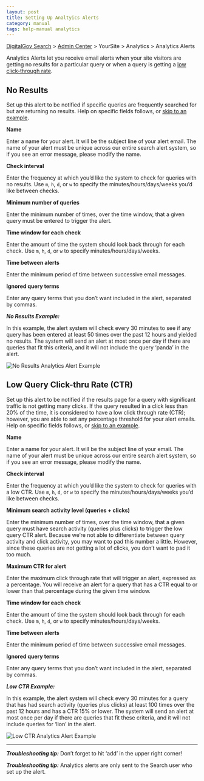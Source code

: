 ```yaml
---
layout: post
title: Setting Up Analtyics Alerts
category: manual
tags: help-manual analytics
---
```


[DigitalGov Search](/index.html) > [Admin Center](https://search.usa.gov/sites/) > YourSite > Analytics > Analytics Alerts

Analytics Alerts let you receive email alerts when your site visitors are getting no results for a particular query or when a query is getting a [low click-through rate](#Low-Query-Click-thru-Rate-(CTR)). 

## No Results

Set up this alert to be notified if specific queries are frequently searched for but are returning no results. Help on specific fields follows, or [skip to an example](#no-results-example).

**Name**

Enter a name for your alert. It will be the subject line of your alert email. The name of your alert must be unique across our entire search alert system, so if you see an error message, please modify the name.

**Check interval**

Enter the frequency at which you’d like the system to check for queries with no results. Use `m`, `h`, `d`, or `w` to specify the minutes/hours/days/weeks you’d like between checks.

**Minimum number of queries**

Enter the minimum number of times, over the time window, that a given query must be entered to trigger the alert. 

**Time window for each check**

Enter the amount of time the system should look back through for each check. Use `m`, `h`, `d`, or `w` to specify minutes/hours/days/weeks.

**Time between alerts**

Enter the minimum period of time between successive email messages.

**Ignored query terms**

Enter any query terms that you don’t want included in the alert, separated by commas. 

***No Results Example:***

In this example, the alert system will check every 30 minutes to see if any query has been entered at least 50 times over the past 12 hours and yielded no results. The system will send an alert at most once per day if there are queries that fit this criteria, and it will not include the query ‘panda’ in the alert.

![No Results Analytics Alert Example](https://search.digitalgov.gov/img/No-Results-Screenshot.png "No Results Analytics Alert Example")


## Low Query Click-thru Rate (CTR)

Set up this alert to be notified if the results page for a query with significant traffic is not getting many clicks. If the query resulted in a click less than 20% of the time, it is considered to have a low click through rate (CTR); however, you are able to set any percentage threshold for your alert emails. Help on specific fields follows, or [skip to an example](#low-ctr-example).

**Name**

Enter a name for your alert. It will be the subject line of your email. The name of your alert must be unique across our entire search alert system, so if you see an error message, please modify the name.

**Check interval**

Enter the frequency at which you’d like the system to check for queries with a low CTR. Use `m`, `h`, `d`, or `w` to specify the minutes/hours/days/weeks you’d like between checks.

**Minimum search activity level (queries + clicks)**

Enter the minimum number of times, over the time window, that a given query must have search activity (queries plus clicks) to trigger the low query CTR alert. Because we’re not able to differentiate between query activity and click activity, you may want to pad this number a little. However, since these queries are not getting a lot of clicks, you don’t want to pad it too much.

**Maximum CTR for alert**

Enter the maximum click through rate that will trigger an alert, expressed as a percentage. You will receive an alert for a query that has a CTR equal to or lower than that percentage during the given time window.

**Time window for each check**

Enter the amount of time the system should look back through for each check. Use `m`, `h`, `d`, or `w` to specify minutes/hours/days/weeks.

**Time between alerts**

Enter the minimum period of time between successive email messages.

**Ignored query terms**

Enter any query terms that you don’t want included in the alert, separated by commas. 

***Low CTR Example:***

In this example, the alert system will check every 30 minutes for a query that has had search activity (queries plus clicks) at least 100 times over the past 12 hours and has a CTR 15% or lower. The system will send an alert at most once per day if there are queries that fit these criteria, and it will not include queries for ‘lion’ in the alert.

![Low CTR Analytics Alert Example](https://search.digitalgov.gov/img/Low-CTR-Screenshot.png "Low CTR Analytics Alert Example")

---

***Troubleshooting tip:*** Don’t forget to hit ‘add’ in the upper right corner!

***Troubleshooting tip:*** Analytics alerts are only sent to the Search user who set up the alert. 
